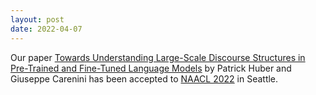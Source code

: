 ```yaml
---
layout: post
date: 2022-04-07
---
```


Our paper [Towards Understanding Large-Scale Discourse Structures in Pre-Trained and Fine-Tuned Language Models](https://arxiv.org/abs/2204.04289) 
by Patrick Huber and Giuseppe Carenini has been accepted to [NAACL 2022](https://2022.naacl.org/) in Seattle.
